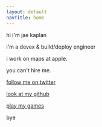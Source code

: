 ```yaml
---
layout: default
navTitle: home
---
```


hi i'm jae kaplan

i'm a devex & build/deploy engineer

i work on maps at apple.

you can't hire me.

[follow me on twitter](https://twitter.com/jkap)

[look at my github](https://github.com/jkap)

[play my games](https://jkap.itch.io)

bye
